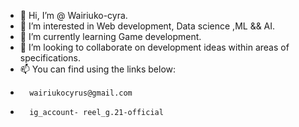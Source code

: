 - 👋 Hi, I’m @ Wairiuko-cyra.
- 👀 I’m interested in Web development, Data science ,ML && AI.
- 🌱 I’m currently learning Game development.
- 💞️ I’m looking to collaborate on development ideas within areas of specifications. 
- 📫 You can find using the links below:
-       wairiukocyrus@gmail.com
-       ig_account- reel_g.21-official

<!---
wairiuko-cyra/wairiuko-cyra is a ✨ special ✨ repository because its `README.md` (this file) appears on your GitHub profile.
You can click the Preview link to take a look at your changes.
--->
